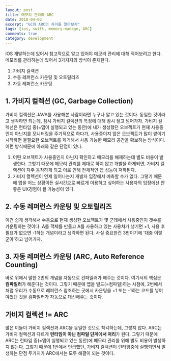 ```yaml
---
layout: post
title: 메모리 관리와 ARC
date: 2018-04-02
excerpt: "GC와 ARC의 차이를 알아보자"
tags: [ios, swift, memory-manage, ARC]
comments: true
category: development
---
```


IOS 개발하는데 있어서 참고적으로 알고 있어야 메모리 관리에 대해 적어보려고 한다. <br/>
메모리를 관리하는데 있어서 3가지지의 방식이 존재한다.
1. 가비지 컬렉션
2. 수동 레퍼런스 카운팅 및 오토릴리즈
3. 자동 레퍼런스 카운팅

## 1. 가비지 컬렉션 (GC, Garbage Collection)
가비지 컬렉션은 JAVA를 사용해본 사람이라면 누구나 알고 있는 것이다. 동일한 것이라고 생각하면 되는데, 잠시 가비지 컬렉션의 특징에 대해 잠시 짚고 넘어가자.
가비지 컬렉션은 런타임 중(=앱이 실행되고 있는 동안)에 내가 생성했던 오브젝트가 현재 사용중인지 아닌지를 모니터링을 주기적으로 하다가,
사용중이지 않은 오브젝트가 많이 쌓이기 시작하면 불필요한 오브젝트를 제거해서 사용 가능한 메모리 공간을 확보하는 방식이다.
이런 방식때문에 아래와 같은 단점이 있다.
1. 어떤 오브젝트가 사용중인지 아닌지 확인하고 메모리를 해제하는데 별도 비용이 발생한다. 
그렇기 때문에 메모리 관리를 제대로 하지 않고 개발을 하게되면, 가비지 컬렉션이 자주 동작하게 되고 이로 인해 전체적인 앱 성능이 저하된다.
2. 가비지 컬렉션이 언제 일어나는지 개발자 입장에서 예측할 수가 없다. 그렇기 때문에 앱을 어느 상황이든 실시간으로 빠르게 이용하고 싶어하는 사용자의 입장에선 안좋은 UX경험이 될 가능성이 있다.

## 2. 수동 레퍼런스 카운팅 및 오토릴리즈
이건 쉽게 생각해서 수동으로 현재 생성한 오브젝트가 몇 군데에서 사용중인지 갯수를 카운팅하는 것이다. A를 객체를 만들고 A를 사용하고 있는 사용처가 생기면 +1, 사용 후 필요가 없으면 -1하는 개념이라고 생각하면 된다. 사실 중요한건 3번이기에 '대충 이렇군아'하고 넘어가자.

## 3. 자동 레퍼런스 카운팅 (ARC, Auto Reference Counting)
바로 위에서 말한 2번의 개념을 자동으로 컨파일러가 해주는 것이다. 여기서의 핵심은 **컴파일러**가 해준다는 것이다.
그렇기 때문에 앱을 빌드(=컴파일)하는 시점에, 2번에서 처럼 우리가 수동으로 레퍼런스 참조하는 곳에서 카운팅을 +1 또는 -1하는 코드를 넣어야했던 것을 컴파일러가 자동으로 대신해주는 것이다.

## 가비지 컬렉션 != ARC
많은 이들이 가비지 컬렉션과 ARC을 동일한 것으로 착각하는데, 그렇지 않다. ARC는 가비지 컬렉션과 다르게 **런타임이 아닌 컴파일 단계에서 처리**가 된다.
그렇기 때문에 ARC는 런타임 중(=앱이 실행되고 있는 동안)에 메모리 관리를 위해 별도 비용이 발생하지 않는다. 
그렇기 때문에 1번에서 언급했던, 가비지 컬렉션이 런타임중에 실행되면서 발생하는 단점 두가지가 ARC에서는 모두 해결이 되는 것이다.